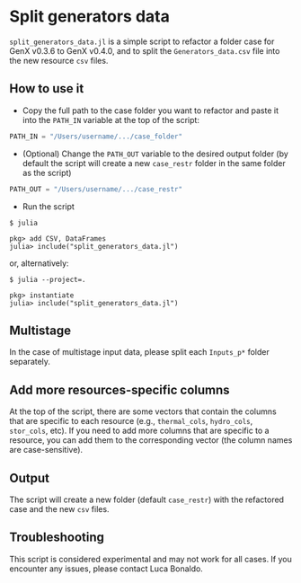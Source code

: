 # Split generators data

`split_generators_data.jl` is a simple script to refactor a folder case for GenX v0.3.6 to GenX v0.4.0, and to split the `Generators_data.csv` file into the new resource `csv` files.

## How to use it
- Copy the full path to the case folder you want to refactor and paste it into the `PATH_IN` variable at the top of the script:

```julia
PATH_IN = "/Users/username/.../case_folder"
```
- (Optional) Change the `PATH_OUT` variable to the desired output folder (by default the script will create a new `case_restr` folder in the same folder as the script)

```julia
PATH_OUT = "/Users/username/.../case_restr"
```
- Run the script

```
$ julia

pkg> add CSV, DataFrames
julia> include("split_generators_data.jl")
```

or, alternatively:
```
$ julia --project=.

pkg> instantiate
julia> include("split_generators_data.jl")
```

## Multistage
In the case of multistage input data, please split each `Inputs_p*` folder separately.

## Add more resources-specific columns
At the top of the script, there are some vectors that contain the columns that are specific to each resource (e.g., `thermal_cols`, `hydro_cols`, `stor_cols`, etc). If you need to add more columns that are specific to a resource, you can add them to the corresponding vector (the column names are case-sensitive). 

## Output
The script will create a new folder (default `case_restr`) with the refactored case and the new `csv` files.

## Troubleshooting
This script is considered experimental and may not work for all cases. If you encounter any issues, please contact Luca Bonaldo.
